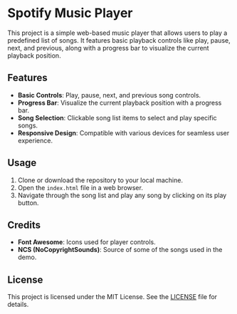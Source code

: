 # Spotify Music Player

This project is a simple web-based music player that allows users to play a predefined list of songs. It features basic playback controls like play, pause, next, and previous, along with a progress bar to visualize the current playback position.

## Features

- **Basic Controls**: Play, pause, next, and previous song controls.
- **Progress Bar**: Visualize the current playback position with a progress bar.
- **Song Selection**: Clickable song list items to select and play specific songs.
- **Responsive Design**: Compatible with various devices for seamless user experience.

## Usage

1. Clone or download the repository to your local machine.
2. Open the `index.html` file in a web browser.
3. Navigate through the song list and play any song by clicking on its play button.

## Credits

- **Font Awesome**: Icons used for player controls.
- **NCS (NoCopyrightSounds)**: Source of some of the songs used in the demo.

## License

This project is licensed under the MIT License. See the [LICENSE](LICENSE) file for details.
